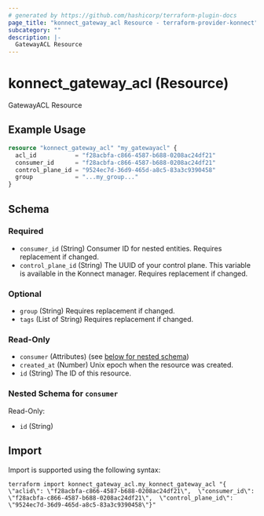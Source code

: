 ```yaml
---
# generated by https://github.com/hashicorp/terraform-plugin-docs
page_title: "konnect_gateway_acl Resource - terraform-provider-konnect"
subcategory: ""
description: |-
  GatewayACL Resource
---
```


# konnect_gateway_acl (Resource)

GatewayACL Resource

## Example Usage

```terraform
resource "konnect_gateway_acl" "my_gatewayacl" {
  acl_id           = "f28acbfa-c866-4587-b688-0208ac24df21"
  consumer_id      = "f28acbfa-c866-4587-b688-0208ac24df21"
  control_plane_id = "9524ec7d-36d9-465d-a8c5-83a3c9390458"
  group            = "...my_group..."
}
```

<!-- schema generated by tfplugindocs -->
## Schema

### Required

- `consumer_id` (String) Consumer ID for nested entities. Requires replacement if changed.
- `control_plane_id` (String) The UUID of your control plane. This variable is available in the Konnect manager. Requires replacement if changed.

### Optional

- `group` (String) Requires replacement if changed.
- `tags` (List of String) Requires replacement if changed.

### Read-Only

- `consumer` (Attributes) (see [below for nested schema](#nestedatt--consumer))
- `created_at` (Number) Unix epoch when the resource was created.
- `id` (String) The ID of this resource.

<a id="nestedatt--consumer"></a>
### Nested Schema for `consumer`

Read-Only:

- `id` (String)

## Import

Import is supported using the following syntax:

```shell
terraform import konnect_gateway_acl.my_konnect_gateway_acl "{ \"aclid\": \"f28acbfa-c866-4587-b688-0208ac24df21\",  \"consumer_id\": \"f28acbfa-c866-4587-b688-0208ac24df21\",  \"control_plane_id\": \"9524ec7d-36d9-465d-a8c5-83a3c9390458\"}"
```
